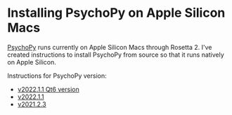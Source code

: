 # Installing PsychoPy on Apple Silicon Macs

[PsychoPy](https://www.psychopy.org) runs currently on Apple Silicon Macs through Rosetta 2. I've created instructions to install PsychoPy from source so that it runs natively on Apple Silicon.

Instructions for PsychoPy version:

- [v2022.1.1 Qt6 version](v2022.1.1%20Qt6.md)
- [v2022.1.1](v2022.1.1.md)
- [v2021.2.3](v2021.2.3.md)
